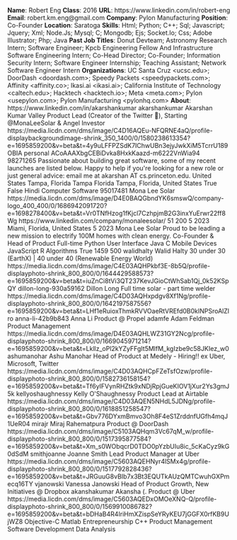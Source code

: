 **Name**: Robert Eng
**Class**: 2016
**URL**: https://www\.linkedin\.com/in/robert\-eng
**Email**: robert\.km\.eng@gmail\.com
**Company**: Pylon Manufacturing
**Position**: Co\-Founder
**Location**: Saratoga
**Skills**: Html; Python; C\+\+; Sql; Javascript; Jquery; Xml; Node\.Js; Mysql; C; Mongodb; Ejs; Socket\.Io; Css; Adobe Illustrator; Php; Java
**Past Job Titles**: Donut Devteam; Astronomy Research Intern; Software Engineer; Kpcb Engineering Fellow And Infrastructure Software Engineering Intern; Co\-Head Director; Co\-Founder; Information Security Intern; Software Engineer Internship; Teaching Assistant; Network Software Engineer Intern
**Organizations**: UC Santa Cruz <ucsc\.edu>; DoorDash <doordash\.com>; Speedy Packets <speedypackets\.com>; Affinity <affinity\.co>; Ikasi\.ai <ikasi\.ai>; California Institute of Technology <caltech\.edu>; Hacktech <hacktech\.io>; Meta <meta\.com>; Pylon <usepylon\.com>; Pylon Manufacturing <pylonhq\.com>
**About**: https://www\.linkedin\.com/in/akarshankumar akarshankumar Akarshan Kumar Valley Product Lead \(Creator of the Twitter 💙\), Starting @MonaLeeSolar & Angel Investor https://media\.licdn\.com/dms/image/C4D16AQEu\-NFQRNE4aQ/profile\-displaybackgroundimage\-shrink\_350\_1400/0/1580238613354?e=1695859200&v=beta&t=4y9uLFFPZSdK7IChwUBn3ejyJwkXiM5TcrrU189OBIA personal ACoAAAXbgCEBiDvka8HxkKaazd\-m6222VnWia94 98271265 Passionate about building great software, some of my recent launches are listed below\.  Happy to help if you're looking for a new role or just general advice: email me at akarshan AT cs\.princeton\.edu\. United States Tampa, Florida Tampa Florida Tampa, Florida, United States True False Hindi Computer Software 95017481 Mona Lee Solar https://media\.licdn\.com/dms/image/D4E0BAQGbndYK6smswQ/company\-logo\_400\_400/0/1686942091720?e=1698278400&v=beta&t=Vr0TNfHzog1fKjcl7CzhpjmB2G3inxYuErwr22ff8Wg https://www\.linkedin\.com/company/monaleesolar/ 51 200 5 2023 Miami, Florida, United States 5 2023 Mona Lee Solar Proud to be leading a new mission to electrify 100M homes with clean energy\. Co\-Founder & Head of Product Full\-time Python User Interface Java C Mobile Devices JavaScript R Algorithms True 1459 500 walidhalty Walid Halty 30 under 30 \(EarthX\) | 40 under 40 \(Renewable Energy World\) https://media\.licdn\.com/dms/image/C4E03AQHPkbf3E\-8b5Q/profile\-displayphoto\-shrink\_800\_800/0/1644429588573?e=1695859200&v=beta&t=iuZnCi8tVi3QT237KevJGioCtWhSab1Qj\_0k52KSpQY dillon\-long\-930a59162 Dillon Long Full time solar \- part time welder https://media\.licdn\.com/dms/image/C4D03AQHxpdgv8Xf1Ng/profile\-displayphoto\-shrink\_800\_800/0/1642197587556?e=1695859200&v=beta&t=LHf1eRuioxThmkRVVOaeRtVREfd0B0kINPSroAlZlro anna\-li\-42b9b843 Anna Li Product @ Propel adamfe Adam Feldman Product Management https://media\.licdn\.com/dms/image/D4E03AQHLWZ31GY2Ncg/profile\-displayphoto\-shrink\_800\_800/0/1669045971214?e=1695859200&v=beta&t=Lkllz\_oPl2kYZyFFgIt5MlfM\_kgIzbe9c58JKIez\_w0 ashumanohar Ashu Manohar Head of Product at Medely \- Hiring\!\! ex Uber, Microsoft, Twitter https://media\.licdn\.com/dms/image/C4D03AQHCpFZeTsfOzw/profile\-displayphoto\-shrink\_800\_800/0/1582736158154?e=1695859200&v=beta&t=Tf6yIFVynRHZtk9xNDjRpjGueKIOV1jXur2Ys3gmJ5k kellyoshaughnessy Kelly O'Shaughnessy Product Lead at Airtable https://media\.licdn\.com/dms/image/C4D03AQEN5NHdL5JDNg/profile\-displayphoto\-shrink\_800\_800/0/1618851258547?e=1695859200&v=beta&t=Gbv776DYxmBmvo3Oh8F4eS1ZrddnfUGfh4mqJ1UeR04 mirajr Miraj Rahematpura Product @ DoorDash https://media\.licdn\.com/dms/image/C5103AQHqm3Vc67qM\_w/profile\-displayphoto\-shrink\_800\_800/0/1517395877584?e=1695859200&v=beta&t=Xm\_s0WObqcrD0TDO0pYzbUIu8ic\_5cKaCyz9kG0dSdM smithjoanne Joanne Smith Lead Product Manager at Uber https://media\.licdn\.com/dms/image/C5603AQEHNyr4lSMx4g/profile\-displayphoto\-shrink\_800\_800/0/1517792828436?e=1695859200&v=beta&t=JRGuuG8vBIb7x3Bt3EQUTkAUzQMTCwuhGXPmecq16TY vjanowski Vanessa Janowski Head of Product Growth, New Initiatives @ Dropbox akanshakumar Akansha \(\. Product @ Uber https://media\.licdn\.com/dms/image/C5603AQEDxOMOeXNQ\-Q/profile\-displayphoto\-shrink\_800\_800/0/1569910086782?e=1695859200&v=beta&t=bDHaB4R4IriHmXZispSeYRyKEU7jGGFX0rfKB9UjWZ8 Objective\-C Matlab Entrepreneurship C\+\+ Product Management Software Development Data Analysis
